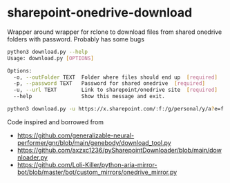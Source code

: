 # sharepoint-onedrive-download

Wrapper around wrapper for rclone to download files from shared onedrive folders with password.
Probably has some bugs

```sh
python3 download.py --help
Usage: download.py [OPTIONS]

Options:
  -o, --outFolder TEXT  Folder where files should end up  [required]
  -p, --password TEXT   Password for shared onedrive  [required]
  -u, --url TEXT        Link to sharepoint/onedrive site  [required]
  --help                Show this message and exit.
```

```sh
python3 download.py -u https://x.sharepoint.com/:f:/g/personal/y/a?e=f -p supersecretpassword -o testdownload
```

Code inspired and borrowed from
* https://github.com/generalizable-neural-performer/gnr/blob/main/genebody/download_tool.py
* https://github.com/axzxc1236/pySharepointDownloader/blob/main/downloader.py
* https://github.com/Loli-Killer/python-aria-mirror-bot/blob/master/bot/custom_mirrors/onedrive_mirror.py
